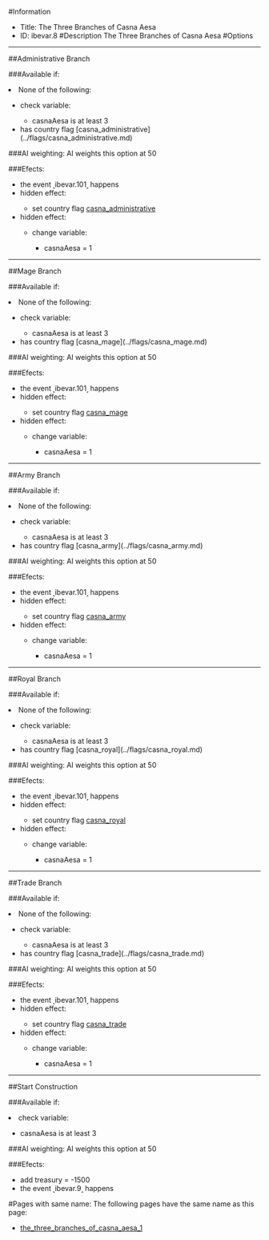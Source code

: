 #Information
 - Title: The Three Branches of Casna Aesa
 - ID: ibevar.8
#Description
The Three Branches of Casna Aesa
#Options

___
##Administrative Branch

###Available if:
<li>None of the following:</li><ul><li>check variable:</li><ul><li>casnaAesa is at least 3</li></ul><li>has country flag [casna_administrative](../flags/casna_administrative.md)</li></ul>

###AI weighting:
AI weights this option at 50


###Efects:<ul><li>the event ˻ibevar.101˼ happens</li><li>hidden effect:</li><ul><li>set country flag [casna_administrative](../flags/casna_administrative.md)</li></ul><li>hidden effect:</li><ul><li>change variable:</li><ul><li>casnaAesa = 1</li></ul></ul></ul>

___
##Mage Branch

###Available if:
<li>None of the following:</li><ul><li>check variable:</li><ul><li>casnaAesa is at least 3</li></ul><li>has country flag [casna_mage](../flags/casna_mage.md)</li></ul>

###AI weighting:
AI weights this option at 50


###Efects:<ul><li>the event ˻ibevar.101˼ happens</li><li>hidden effect:</li><ul><li>set country flag [casna_mage](../flags/casna_mage.md)</li></ul><li>hidden effect:</li><ul><li>change variable:</li><ul><li>casnaAesa = 1</li></ul></ul></ul>

___
##Army Branch

###Available if:
<li>None of the following:</li><ul><li>check variable:</li><ul><li>casnaAesa is at least 3</li></ul><li>has country flag [casna_army](../flags/casna_army.md)</li></ul>

###AI weighting:
AI weights this option at 50


###Efects:<ul><li>the event ˻ibevar.101˼ happens</li><li>hidden effect:</li><ul><li>set country flag [casna_army](../flags/casna_army.md)</li></ul><li>hidden effect:</li><ul><li>change variable:</li><ul><li>casnaAesa = 1</li></ul></ul></ul>

___
##Royal Branch

###Available if:
<li>None of the following:</li><ul><li>check variable:</li><ul><li>casnaAesa is at least 3</li></ul><li>has country flag [casna_royal](../flags/casna_royal.md)</li></ul>

###AI weighting:
AI weights this option at 50


###Efects:<ul><li>the event ˻ibevar.101˼ happens</li><li>hidden effect:</li><ul><li>set country flag [casna_royal](../flags/casna_royal.md)</li></ul><li>hidden effect:</li><ul><li>change variable:</li><ul><li>casnaAesa = 1</li></ul></ul></ul>

___
##Trade Branch

###Available if:
<li>None of the following:</li><ul><li>check variable:</li><ul><li>casnaAesa is at least 3</li></ul><li>has country flag [casna_trade](../flags/casna_trade.md)</li></ul>

###AI weighting:
AI weights this option at 50


###Efects:<ul><li>the event ˻ibevar.101˼ happens</li><li>hidden effect:</li><ul><li>set country flag [casna_trade](../flags/casna_trade.md)</li></ul><li>hidden effect:</li><ul><li>change variable:</li><ul><li>casnaAesa = 1</li></ul></ul></ul>

___
##Start Construction

###Available if:
<li>check variable:</li><ul><li>casnaAesa is at least 3</li></ul>

###AI weighting:
AI weights this option at 50


###Efects:<ul><li>add treasury = -1500</li><li>the event ˻ibevar.9˼ happens</li></ul>


#Pages with same name:
The following pages have the same name as this page:
 - [the_three_branches_of_casna_aesa_1](the_three_branches_of_casna_aesa_1.md)
